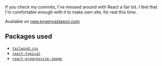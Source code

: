 If you check my commits, I've messed around with React a fair bit. I feel that I'm comfortable enough with it to make own site, for real this time.

Available on [new.evgenyastapov.com](https://new.evgenyastapov.com/)

## Packages used
- [`tailwind.css`](https://tailwindcss.com/)
- [`react-typical`](https://www.npmjs.com/package/react-typical)
- [`react-progressive-image`](https://www.npmjs.com/package/react-progressive-image)